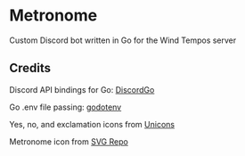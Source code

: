 # Metronome

Custom Discord bot written in Go for the Wind Tempos server

## Credits

Discord API bindings for Go: [DiscordGo](https://github.com/bwmarrin/discordgo)

Go .env file passing: [godotenv](https://github.com/joho/godotenv)

Yes, no, and exclamation icons from [Unicons](https://iconscout.com/unicons)

Metronome icon from [SVG Repo](https://www.svgrepo.com/svg/97783/metronome)
